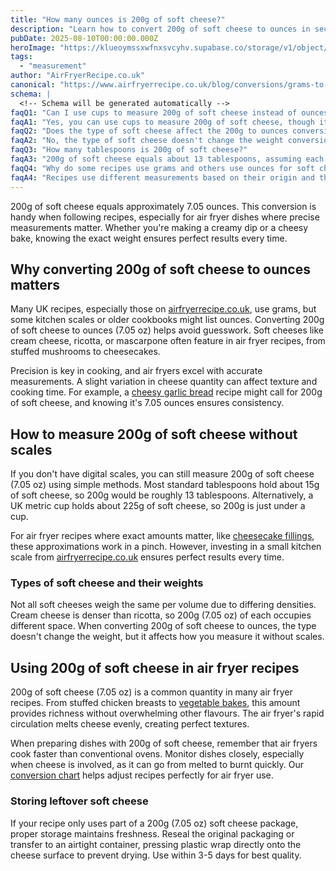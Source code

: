 ```yaml
---
title: "How many ounces is 200g of soft cheese?"
description: "Learn how to convert 200g of soft cheese to ounces in seconds. Perfect for air fryer recipes and precise measurements every time."
pubDate: 2025-08-10T00:00:00.000Z
heroImage: "https://klueoymssxwfnxsvcyhv.supabase.co/storage/v1/object/public/Shmucket/200g-soft-cheese-to-ounces.webp"
tags:
  - "measurement"
author: "AirFryerRecipe.co.uk"
canonical: "https://www.airfryerrecipe.co.uk/blog/conversions/grams-to-ounces/200g-soft-cheese-to-ounces"
schema: |
  <!-- Schema will be generated automatically -->
faqQ1: "Can I use cups to measure 200g of soft cheese instead of ounces?"
faqA1: "Yes, you can use cups to measure 200g of soft cheese, though it's less precise. One UK metric cup holds about 225g of soft cheese, so 200g is just slightly less than a full cup. For most recipes, especially in air fryers where quantities matter, this approximation works well."
faqQ2: "Does the type of soft cheese affect the 200g to ounces conversion?"
faqA2: "No, the type of soft cheese doesn't change the weight conversion. 200g always equals approximately 7.05 ounces, whether it's cream cheese, ricotta, or mascarpone. However, different cheeses have varying densities, so they'll occupy different volumes for the same weight."
faqQ3: "How many tablespoons is 200g of soft cheese?"
faqA3: "200g of soft cheese equals about 13 tablespoons, assuming each tablespoon holds approximately 15g. This measurement is handy when you don't have scales, but for precise air fryer recipes, weighing is more accurate as soft cheese can vary in density when spooned."
faqQ4: "Why do some recipes use grams and others use ounces for soft cheese?"
faqA4: "Recipes use different measurements based on their origin and the chef's preference. UK recipes typically use grams (metric system), while some older recipes or American versions might use ounces. Our conversion helps bridge this gap, especially for air fryer cooking where precision matters."
---
```

<p>200g of soft cheese equals approximately 7.05 ounces. This conversion is handy when following recipes, especially for air fryer dishes where precise measurements matter. Whether you're making a creamy dip or a cheesy bake, knowing the exact weight ensures perfect results every time.</p>

<h2>Why converting 200g of soft cheese to ounces matters</h2>
<p>Many UK recipes, especially those on <a href=https://www.airfryerrecipe.co.uk/>airfryerrecipe.co.uk</a>, use grams, but some kitchen scales or older cookbooks might list ounces. Converting 200g of soft cheese to ounces (7.05 oz) helps avoid guesswork. Soft cheeses like cream cheese, ricotta, or mascarpone often feature in air fryer recipes, from stuffed mushrooms to cheesecakes.</p>
<p>Precision is key in cooking, and air fryers excel with accurate measurements. A slight variation in cheese quantity can affect texture and cooking time. For example, a <a href=https://www.airfryerrecipe.co.uk/recipes>cheesy garlic bread</a> recipe might call for 200g of soft cheese, and knowing it's 7.05 ounces ensures consistency.</p>

<h2>How to measure 200g of soft cheese without scales</h2>
<p>If you don't have digital scales, you can still measure 200g of soft cheese (7.05 oz) using simple methods. Most standard tablespoons hold about 15g of soft cheese, so 200g would be roughly 13 tablespoons. Alternatively, a UK metric cup holds about 225g of soft cheese, so 200g is just under a cup.</p>
<p>For air fryer recipes where exact amounts matter, like <a href=https://www.airfryerrecipe.co.uk/recipe-category/dessert>cheesecake fillings</a>, these approximations work in a pinch. However, investing in a small kitchen scale from <a href=https://www.airfryerrecipe.co.uk/>airfryerrecipe.co.uk</a> ensures perfect results every time.</p>

<h3>Types of soft cheese and their weights</h3>
<p>Not all soft cheeses weigh the same per volume due to differing densities. Cream cheese is denser than ricotta, so 200g (7.05 oz) of each occupies different space. When converting 200g of soft cheese to ounces, the type doesn't change the weight, but it affects how you measure it without scales.</p>

<h2>Using 200g of soft cheese in air fryer recipes</h2>
<p>200g of soft cheese (7.05 oz) is a common quantity in many air fryer recipes. From stuffed chicken breasts to <a href=https://www.airfryerrecipe.co.uk/recipe-category/vegetables>vegetable bakes</a>, this amount provides richness without overwhelming other flavours. The air fryer's rapid circulation melts cheese evenly, creating perfect textures.</p>
<p>When preparing dishes with 200g of soft cheese, remember that air fryers cook faster than conventional ovens. Monitor dishes closely, especially when cheese is involved, as it can go from melted to burnt quickly. Our <a href=https://www.airfryerrecipe.co.uk/air-fryer-conversion-chart>conversion chart</a> helps adjust recipes perfectly for air fryer use.</p>

<h3>Storing leftover soft cheese</h3>
<p>If your recipe only uses part of a 200g (7.05 oz) soft cheese package, proper storage maintains freshness. Reseal the original packaging or transfer to an airtight container, pressing plastic wrap directly onto the cheese surface to prevent drying. Use within 3-5 days for best quality.</p>
